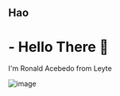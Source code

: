 ## Hao

# - Hello There 👋

  I'm Ronald Acebedo from Leyte
  
![image](https://user-images.githubusercontent.com/105160843/215691617-adf0781c-a5ce-4a28-9f1a-604958a3f2c9.png)
